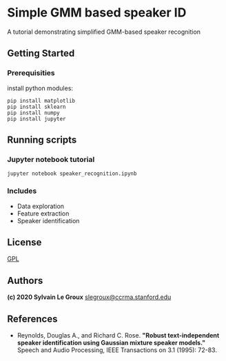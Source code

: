 # Simple GMM based speaker ID

A tutorial demonstrating simplified GMM-based speaker recognition

## Getting Started

### Prerequisities

install python modules:

```
pip install matplotlib
pip install sklearn
pip install numpy
pip install jupyter
```

## Running scripts

### Jupyter notebook tutorial

```
jupyter notebook speaker_recognition.ipynb
```

### Includes
* Data exploration
* Feature extraction
* Speaker identification


## License
[GPL](https://www.gnu.org/licenses/gpl-3.0-standalone.html)

## Authors
**(c) 2020 Sylvain Le Groux** <slegroux@ccrma.stanford.edu>

## References

* Reynolds, Douglas A., and Richard C. Rose. **"Robust text-independent speaker identification using Gaussian mixture speaker models."** Speech and Audio Processing, IEEE Transactions on 3.1 (1995): 72-83.
